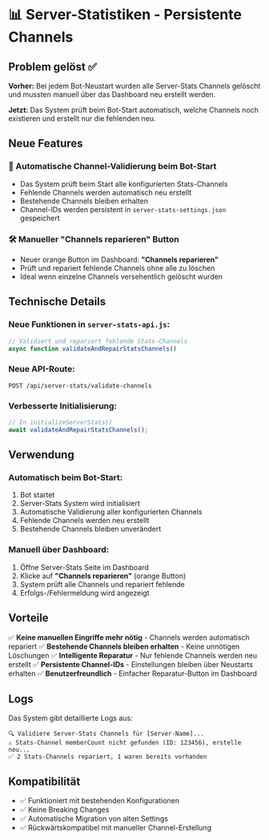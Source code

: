 # 📊 Server-Statistiken - Persistente Channels

## Problem gelöst ✅

**Vorher:** Bei jedem Bot-Neustart wurden alle Server-Stats Channels gelöscht und mussten manuell über das Dashboard neu erstellt werden.

**Jetzt:** Das System prüft beim Bot-Start automatisch, welche Channels noch existieren und erstellt nur die fehlenden neu.

## Neue Features

### 🔧 Automatische Channel-Validierung beim Bot-Start
- Das System prüft beim Start alle konfigurierten Stats-Channels
- Fehlende Channels werden automatisch neu erstellt
- Bestehende Channels bleiben erhalten
- Channel-IDs werden persistent in `server-stats-settings.json` gespeichert

### 🛠️ Manueller "Channels reparieren" Button
- Neuer orange Button im Dashboard: **"Channels reparieren"**
- Prüft und repariert fehlende Channels ohne alle zu löschen
- Ideal wenn einzelne Channels versehentlich gelöscht wurden

## Technische Details

### Neue Funktionen in `server-stats-api.js`:
```javascript
// Validiert und repariert fehlende Stats-Channels
async function validateAndRepairStatsChannels()
```

### Neue API-Route:
```
POST /api/server-stats/validate-channels
```

### Verbesserte Initialisierung:
```javascript
// In initializeServerStats()
await validateAndRepairStatsChannels();
```

## Verwendung

### Automatisch beim Bot-Start:
1. Bot startet
2. Server-Stats System wird initialisiert
3. Automatische Validierung aller konfigurierten Channels
4. Fehlende Channels werden neu erstellt
5. Bestehende Channels bleiben unverändert

### Manuell über Dashboard:
1. Öffne Server-Stats Seite im Dashboard
2. Klicke auf **"Channels reparieren"** (orange Button)
3. System prüft alle Channels und repariert fehlende
4. Erfolgs-/Fehlermeldung wird angezeigt

## Vorteile

✅ **Keine manuellen Eingriffe mehr nötig** - Channels werden automatisch repariert
✅ **Bestehende Channels bleiben erhalten** - Keine unnötigen Löschungen
✅ **Intelligente Reparatur** - Nur fehlende Channels werden neu erstellt
✅ **Persistente Channel-IDs** - Einstellungen bleiben über Neustarts erhalten
✅ **Benutzerfreundlich** - Einfacher Reparatur-Button im Dashboard

## Logs

Das System gibt detaillierte Logs aus:
```
🔍 Validiere Server-Stats Channels für [Server-Name]...
⚠️ Stats-Channel memberCount nicht gefunden (ID: 123456), erstelle neu...
✅ 2 Stats-Channels repariert, 1 waren bereits vorhanden
```

## Kompatibilität

- ✅ Funktioniert mit bestehenden Konfigurationen
- ✅ Keine Breaking Changes
- ✅ Automatische Migration von alten Settings
- ✅ Rückwärtskompatibel mit manueller Channel-Erstellung 